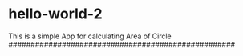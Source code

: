 # hello-world-2
This is a simple App for calculating Area of Circle
###################################################


